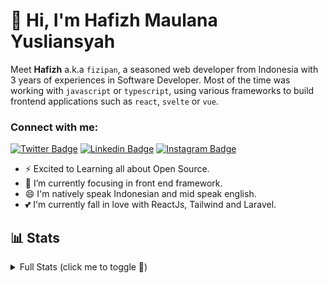 # 👋 Hi, I'm Hafizh Maulana Yusliansyah

Meet **Hafizh** a.k.a `fizipan`, a seasoned web developer from Indonesia with 3 years of experiences in Software Developer. Most of the time was working with `javascript` or `typescript`, using various frameworks to build frontend applications such as `react`, `svelte` or `vue`.

### Connect with me:

[![Twitter Badge](https://img.shields.io/badge/-@haz_my26-1ca0f1?style=flat&labelColor=1ca0f1&logo=x&logoColor=white&link=https://twitter.com/Ipenywis)](https://twitter.com/haz_my26) [![Linkedin Badge](https://img.shields.io/badge/-Hafizh%20Maulana%20Yusliansyah-0e76a8?style=flat&labelColor=0e76a8&logo=linkedin&logoColor=white)](https://www.linkedin.com/in/hafizhmaulanay) [![Instagram Badge](https://img.shields.io/badge/-@haz_my26-e84393?style=flat&labelColor=e84393&logo=instagram&logoColor=white)](https://instagram.com/haz_my26)

- ⚡ Excited to Learning all about Open Source.
- 🌱 I’m currently focusing in front end framework.
- 😄 I'm natively speak Indonesian and mid speak english.
- 💕 I'm currently fall in love with ReactJs, Tailwind and Laravel.

## 📊 Stats

<details>
 <summary>Full Stats (click me to toggle 👀)</summary>
 <p><img src="https://github-readme-stats.vercel.app/api/top-langs/?username=hazmy26&theme=algolia&hide_border=true&langs_count=5" alt="Most used languages" /></p>
 <p><img src="https://github-readme-stats.vercel.app/api?username=hazmy26&show_icons=true&theme=algolia&hide_border=true&count_private=true&line_height=27" alt="Github Stats" /></p>
 <p><img src="https://github-readme-streak-stats.herokuapp.com/?user=hazmy26&theme=algolia" alt="Stat Streak" /></p>
 <p><img src="https://github-profile-trophy.vercel.app/?username=hazmy26&theme=algolia&margin-w=5&margin-h=5" alt="Github Trophy" /></p>
</details>
